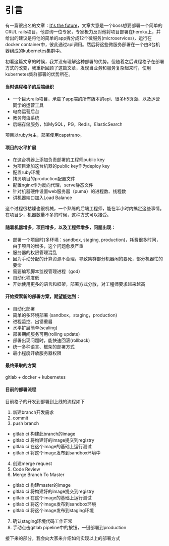 # 引言

有一篇很出名的文章：[It's the future](https://circleci.com/blog/its-the-future/)，文章大意是一个boss想要部署一个简单的CRUL rails项目，他咨询一位专家，专家极力反对他将项目部署在heroku上，并给出的建议是将他的简单的app拆分成12个微服务\(microservices\)，运行在docker container中，彼此通过api调用。然后将这些微服务部署在一个由8台机器组成的kubernetes集群中。

初看这篇文章的时候，我并没有理解这种部署的优势。但随着之后课程格子在部署方式的改变，我重新回顾了这篇文章，发现当业务和服务复杂起来时，使用kubernetes集群部署的优势所在。

#### 当时课程格子的后端组织

* 一个巨大rails项目，承载了app端的所有版本的api、很多h5页面、以及运营同学的运营工具
* 电商运营后台
* 教务爬虫系统
* 后端存储服务，如MySQL，PG，Redis，ElasticSearch

项目以ruby为主，部署使用capstrano。

#### 项目的水平扩展

* 在这台机器上添加负责部署的工程师public key
* 为项目添加这台机器的public key作为deploy key
* 配置ruby环境
* 拷贝项目的production配置文件
* 配置nginx作为反向代理，serve静态文件
* 针对机器硬件设置web服务器（puma）的进程数、线程数
* 讲机器端口加入Load Balance

这个过程很枯燥也很机械，一个熟练的后端工程师，能在半小时内搞定这些事情。在项目少，机器数量不多的时候，这种方式可以接受。

#### 随着机器增多，项目增多，以及工程师增多，问题出现：

* 部署一个项目时(多环境：sandbox, staging, production)，耗费很多时间，由于项目的增多，这个问题愈发严重
* 服务器的权限管理混乱
* 因为手动分配的计算资源不合理，导致集群部分机器闲的要死，部分机器忙的要命
* 需要编写脚本监视管理进程（god）
* 自动化程度低
* 开始使用更多的语言和框架，部署方式分散，对工程师要求越来越高

#### 开始探索新的部署方案，期望能达到：

* 自动化部署
* 简单的多环境部署 \(sandbox，staging，production\)
* 进程监控、出错重启
* 水平扩展简单(scaling)
* 部署期间服务可用(rolling update)
* 部署出现问题时，能快速回滚(rollback)
* 统一多种语言、框架的部署方式
* 最小程度开放服务器权限

#### 最终采取的方案

gitlab + docker + kubernetes

#### 目前的部署流程

目前格子的开发到部署到上线的流程如下

1. 新建branch开发需求
2. commit
3. push branch
  - gitlab ci 构建此branch的image
  - gitlab ci 将构建好的image提交到registry
  - gitlab ci 在这个image的基础上运行测试
  - gitlab ci 将这个image发布到sandbox环境中
4. 创建merge request
5. Code Review
6. Merge Branch To Master
  - gitlab ci 构建master的image
  - gitlab ci 将构建好的image提交到registry
  - gitlab ci 在这个image的基础上运行测试
  - gitlab ci 将这个image发布到sandbox环境
  - gitlab ci 将这个image发布到staging环境
7. 确认staging环境代码工作正常
8. 手动点击gitlab pipeline中的按钮，一键部署到production

接下来的部分，我会向大家来介绍如何实现以上的部署方式
